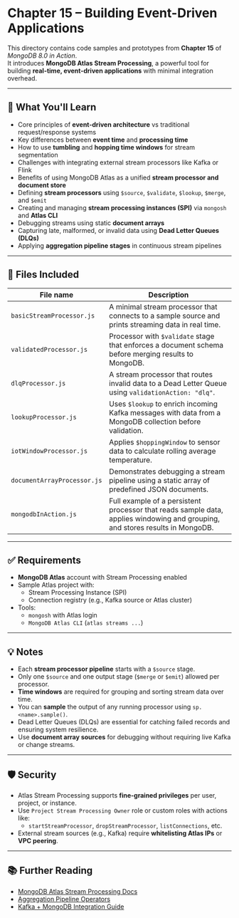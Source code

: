 # Chapter 15 – Building Event-Driven Applications

This directory contains code samples and prototypes from **Chapter 15** of _MongoDB 8.0 in Action_.  
It introduces **MongoDB Atlas Stream Processing**, a powerful tool for building **real-time, event-driven applications** with minimal integration overhead.

---

## 🚀 What You'll Learn

- Core principles of **event-driven architecture** vs traditional request/response systems  
- Key differences between **event time** and **processing time**
- How to use **tumbling** and **hopping time windows** for stream segmentation
- Challenges with integrating external stream processors like Kafka or Flink
- Benefits of using MongoDB Atlas as a unified **stream processor and document store**
- Defining **stream processors** using `$source`, `$validate`, `$lookup`, `$merge`, and `$emit`
- Creating and managing **stream processing instances (SPI)** via `mongosh` and **Atlas CLI**
- Debugging streams using static **document arrays**
- Capturing late, malformed, or invalid data using **Dead Letter Queues (DLQs)**
- Applying **aggregation pipeline stages** in continuous stream pipelines

---

## 📁 Files Included

| File name                  | Description |
|---------------------------|-------------|
| `basicStreamProcessor.js` | A minimal stream processor that connects to a sample source and prints streaming data in real time. |
| `validatedProcessor.js`   | Processor with `$validate` stage that enforces a document schema before merging results to MongoDB. |
| `dlqProcessor.js`         | A stream processor that routes invalid data to a Dead Letter Queue using `validationAction: "dlq"`. |
| `lookupProcessor.js`      | Uses `$lookup` to enrich incoming Kafka messages with data from a MongoDB collection before validation. |
| `iotWindowProcessor.js`   | Applies `$hoppingWindow` to sensor data to calculate rolling average temperature. |
| `documentArrayProcessor.js` | Demonstrates debugging a stream pipeline using a static array of predefined JSON documents. |
| `mongodbInAction.js`      | Full example of a persistent processor that reads sample data, applies windowing and grouping, and stores results in MongoDB. |

---

## ✅ Requirements

- **MongoDB Atlas** account with Stream Processing enabled  
- Sample Atlas project with:
  - Stream Processing Instance (SPI)
  - Connection registry (e.g., Kafka source or Atlas cluster)
- Tools:
  - `mongosh` with Atlas login
  - `MongoDB Atlas CLI` (`atlas streams ...`)

---

## 💡 Notes

- Each **stream processor pipeline** starts with a `$source` stage.
- Only one `$source` and one output stage (`$merge` or `$emit`) allowed per processor.
- **Time windows** are required for grouping and sorting stream data over time.
- You can **sample** the output of any running processor using `sp.<name>.sample()`.
- Dead Letter Queues (DLQs) are essential for catching failed records and ensuring system resilience.
- Use **document array sources** for debugging without requiring live Kafka or change streams.

---

## 🛡 Security

- Atlas Stream Processing supports **fine-grained privileges** per user, project, or instance.
- Use `Project Stream Processing Owner` role or custom roles with actions like:
  - `startStreamProcessor`, `dropStreamProcessor`, `listConnections`, etc.
- External stream sources (e.g., Kafka) require **whitelisting Atlas IPs** or **VPC peering**.

---

## 📚 Further Reading

- [MongoDB Atlas Stream Processing Docs](https://www.mongodb.com/docs/atlas/stream-processing/)
- [Aggregation Pipeline Operators](https://www.mongodb.com/docs/manual/meta/aggregation-quick-reference/)
- [Kafka + MongoDB Integration Guide](https://www.mongodb.com/docs/kafka-connector/current/)
